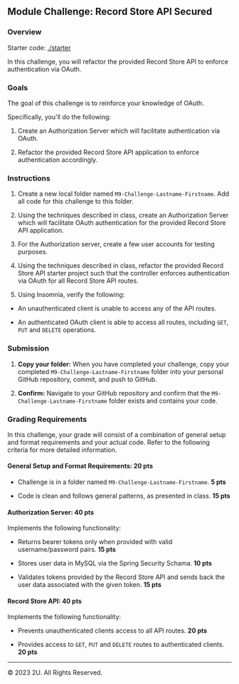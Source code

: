 ## Module Challenge: Record Store API Secured

### Overview

Starter code: [./starter](../challenge/starter)

In this challenge, you will refactor the provided Record Store API to enforce authentication via OAuth.

### Goals

The goal of this challenge is to reinforce your knowledge of OAuth.

Specifically, you'll do the following:

1. Create an Authorization Server which will facilitate authentication via OAuth.

2. Refactor the provided Record Store API application to enforce authentication accordingly.

### Instructions

1. Create a new local folder named `M9-Challenge-Lastname-Firstname`.  Add all code for this challenge to this folder.

2. Using the techniques described in class, create an Authorization Server which will facilitate OAuth authentication for the provided Record Store API application.

3. For the Authorization server, create a few user accounts for testing purposes.

4. Using the techniques described in class, refactor the provided Record Store API starter project such that the controller enforces authentication via OAuth for all Record Store API routes.

5. Using Insomnia, verify the following:

- An unauthenticated client is unable to access any of the API routes.

- An authenticated OAuth client is able to access all routes, including `GET`, `PUT` and `DELETE` operations.

### Submission

1. **Copy your folder:** When you have completed your challenge, copy your completed `M9-Challenge-Lastname-Firstname` folder into your personal GitHub repository, commit, and push to GitHub.

2. **Confirm:** Navigate to your GitHub repository and confirm that the `M9-Challenge-Lastname-Firstname` folder exists and contains your code.

### Grading Requirements

In this challenge, your grade will consist of a combination of general setup and format requirements and your actual code. Refer to the following criteria for more detailed information.

#### General Setup and Format Requirements: 20 pts

- Challenge is in a folder named `M9-Challenge-Lastname-Firstname`. **5 pts**

- Code is clean and follows general patterns, as presented in class. **15 pts**

#### Authorization Server: 40 pts

Implements the following functionality:

- Returns bearer tokens only when provided with valid username/password pairs. **15 pts**

- Stores user data in MySQL via the Spring Security Schama. **10 pts**

- Validates tokens provided by the Record Store API and sends back the user data associated with the given token. **15 pts**

#### Record Store API: 40 pts

Implements the following functionality:

- Prevents unauthenticated clients access to all API routes. **20 pts**

- Provides access to `GET`, `PUT` and `DELETE` routes to authenticated clients. **20 pts**

---

© 2023 2U. All Rights Reserved.
